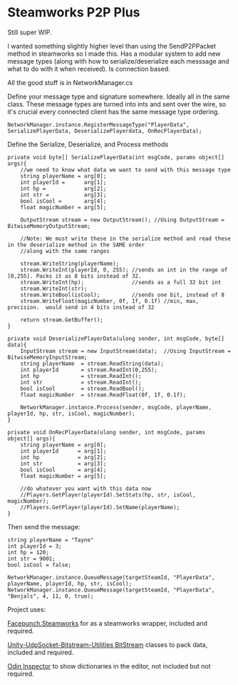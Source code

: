 # Steamworks P2P Plus

Still super WIP.

I wanted something slightly higher level than using the SendP2PPacket method in steamworks so I made this. Has a modular system to add new message types (along with how to serialize/deserialize each messsage and what to do with it when received).  Is connection based.

All the good stuff is in NetworkManager.cs

Define your message type and signature somewhere. Ideally all in the same class. These message types are turned into ints and sent over the wire, so it's crucial every connected client has the same message type ordering.
```
NetworkManager.instance.RegisterMessageType("PlayerData", SerializePlayerData, DeserializePlayerdata, OnRecPlayerData);
````

Define the Serialize, Deserialize, and Process methods
```
private void byte[] SerializePlayerData(int msgCode, params object[] args){    
    //we need to know what data we want to send with this message type
    string playerName = arg[0];
    int playerId =      arg[1];
    int hp =            arg[2];
    int str =           arg[3];
    bool isCool =       arg[4];
    float magicNumber = arg[5];
    
    OutputStream stream = new OutputStream(); //Using OutputStream = BitwiseMemoryOutputStream;
    
    //Note: We must write these in the serialize method and read these in the deserialize method in the SAME order
    //along with the same ranges
    
    stream.WriteString(playerName);
    stream.WriteInt(playerId, 0, 255); //sends an int in the range of [0,255]. Packs it as 8 bits instead of 32.
    stream.WriteInt(hp);               //sends as a full 32 bit int
    stream.WriteInt(str);
    stream.WriteBool(isCool);          //sends one bit, instead of 8
    stream.WriteFloat(magicNumber, 0f, 1f, 0.1f) //min, max, precision.  would send in 4 bits instead of 32
    
    return stream.GetBuffer();
}

private void DeserializePlayerData(ulong sender, int msgCode, byte[] data){
    InputStream stream = new InputStream(data);  //Using InputStream = BitwiseMemoryInputStream;
    string playerName  = stream.ReadString(data);
    int playerId       = stream.ReadInt(0,255);
    int hp             = stream.ReadInt();
    int str            = stream.ReadInt();
    bool isCool        = stream.ReadBool();
    float magicNumber  = stream.ReadFloat(0f, 1f, 0.1f);
    
    NetworkManager.instance.Process(sender, msgCode, playerName, playerId, hp, str, isCool, magicNumber);
}

private void OnRecPlayerData(ulong sender, int msgCode, params object[] args){
    string playerName = arg[0];
    int playerId      = arg[1];
    int hp            = arg[2];
    int str           = arg[3];
    bool isCool       = arg[4];
    float magicNumber = arg[5];
    
    //do whatever you want with this data now
    //Players.GetPlayer(playerId).SetStats(hp, str, isCool, magicNumber);
    //Players.GetPlayer(playerId).SetName(playerName);
}
```

Then send the message:
```
string playerName = "Tayne"
int playerId = 3;
int hp = 120;
int str = 9001;
bool isCool = false;

NetworkManager.instance.QueueMessage(targetSteamId, "PlayerData", playerName, playerId, hp, str, isCool);
NetworkManager.instance.QueueMessage(targetSteamId, "PlayerData", "Benjals", 4, 11, 0, true);
```

Project uses:

[Facepunch.Steamworks](https://github.com/Facepunch/Facepunch.Steamworks) for as a steamworks wrapper, included and required. 

[Unity-UdpSocket-Bitstream-Utilities BitStream](https://github.com/M-Aghasi/Unity-UdpSocket-BitStream-Utilities) classes to pack data, included and required. 

[Odin Inspector](https://assetstore.unity.com/packages/tools/utilities/odin-inspector-and-serializer-89041) to show dictionaries in the editor, not included but not required.

